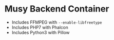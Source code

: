 # Musy Backend Container
* Includes FFMPEG with `--enable-libfreetype`
* Includes PHP7 with Phalcon
* Includes Python3 with Pillow
